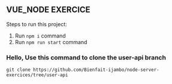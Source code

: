 


## VUE_NODE EXERCICE

Steps to run this project:

1. Run `npm i` command
3. Run `npm run start` command


### Hello, Use this command to clone the user-api branch

`git clone https://github.com/Bienfait-ijambo/node-server-exercices/tree/user-api`
